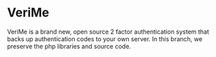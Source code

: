 # VeriMe
VeriMe is a brand new, open source 2 factor authentication system that backs up authentication codes to your own server. In this branch, we preserve the php libraries and source code.
